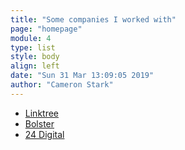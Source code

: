 ```yaml
---
title: "Some companies I worked with"
page: "homepage"
module: 4
type: list
style: body
align: left
date: "Sun 31 Mar 13:09:05 2019"
author: "Cameron Stark"
---
```


- [Linktree](https://linktr.ee)
- [Bolster](https://blstr.co)
- [24 Digital](https://24digital.com.au)
